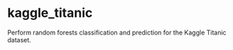 # kaggle_titanic

Perform random forests classification and prediction for the Kaggle Titanic dataset.
